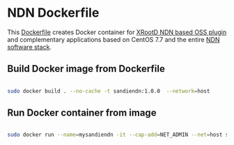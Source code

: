 # NDN Dockerfile

This [Dockerfile](Dockerfile) creates Docker container for [XRootD NDN based OSS plugin](../README.md) and complementary applications based on CentOS 7.7 and the entire [NDN software stack](../../packaging/packaging.md).

## Build Docker image from Dockerfile

```bash

sudo docker build . --no-cache -t sandiendn:1.0.0  --network=host

```

## Run Docker container from image

```bash

sudo docker run --name=mysandiendn -it --cap-add=NET_ADMIN --net=host sandiendn:1.0.0

```
